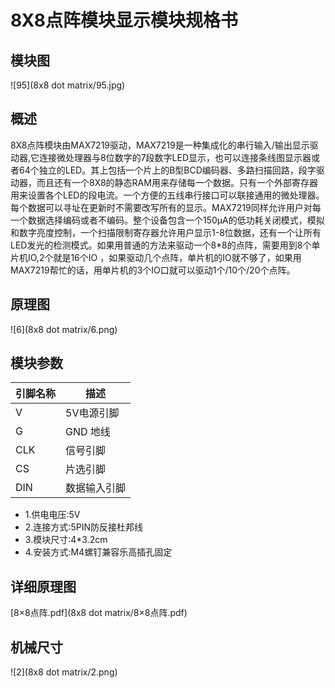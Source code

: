 # 8X8点阵模块显示模块规格书

## 模块图

![95](8x8 dot matrix/95.jpg)

## 概述

​		  8X8点阵模块由MAX7219驱动，MAX7219是一种集成化的串行输入/输出显示驱动器,它连接微处理器与8位数字的7段数字LED显示，也可以连接条线图显示器或者64个独立的LED。其上包括一个片上的B型BCD编码器、多路扫描回路，段字驱动器，而且还有一个8X8的静态RAM用来存储每一个数据。只有一个外部寄存器用来设置各个LED的段电流。一个方便的五线串行接口可以联接通用的微处理器。每个数据可以寻址在更新时不需要改写所有的显示。MAX7219同样允许用户对每一个数据选择编码或者不编码。整个设备包含一个150μA的低功耗关闭模式，模拟和数字亮度控制，一个扫描限制寄存器允许用户显示1-8位数据，还有一个让所有LED发光的检测模式。如果用普通的方法来驱动一个8*8的点阵，需要用到8个单片机IO,2个就是16个IO ，如果驱动几个点阵，单片机的IO就不够了，如果用MAX7219帮忙的话，用单片机的3个IO口就可以驱动1个/10个/20个点阵。

## 原理图

![6](8x8 dot matrix/6.png)

## 模块参数

| 引脚名称 | 描述         |
| -------- | ------------ |
| V        | 5V电源引脚   |
| G        | GND 地线     |
| CLK      | 信号引脚     |
| CS       | 片选引脚     |
| DIN      | 数据输入引脚 |

* 1.供电电压:5V
* 2.连接方式:5PIN防反接杜邦线
* 3.模块尺寸:4*3.2cm
* 4.安装方式:M4螺钉兼容乐高插孔固定

## 详细原理图

 [8×8点阵.pdf](8x8 dot matrix/8×8点阵.pdf) 

## 机械尺寸

![2](8x8 dot matrix/2.png)